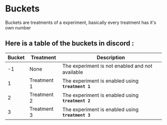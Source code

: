 # Buckets

Buckets are treatments of a experiment, basically every treatment has it's own number

## Here is a table of the buckets in discord : 

| Bucket | Treatment   | Description                                       |
|--------|-------------|---------------------------------------------------|
| -1     | None        | The experiment is not enabled and not available   |
| 1      | Treatment 1 | The experiment is enabled using **`treatment 1`** |
| 2      | Treatment 2 | The experiment is enabled using **`treatment 2`** |
| 3      | Treatment 3 | The experiment is enabled using **`treatment 3`** |
